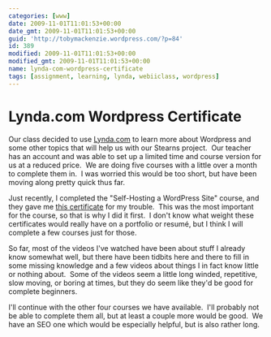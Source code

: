 ```yaml
---
categories: [www]
date: 2009-11-01T11:01:53+00:00
date_gmt: 2009-11-01T11:01:53+00:00
guid: 'http://tobymackenzie.wordpress.com/?p=84'
id: 389
modified: 2009-11-01T11:01:53+00:00
modified_gmt: 2009-11-01T11:01:53+00:00
name: lynda-com-wordpress-certificate
tags: [assignment, learning, lynda, webiiclass, wordpress]
---
```


Lynda.com Wordpress Certificate
===============================

Our class decided to use [Lynda.com](http://lynda.com) to learn more about Wordpress and some other topics that will help us with our Stearns project.  Our teacher has an account and was able to set up a limited time and course version for us at a reduced price.  We are doing five courses with a little over a month to complete them in.  I was worried this would be too short, but have been moving along pretty quick thus far.

Just recently, I completed the "Self-Hosting a WordPress Site" course, and they gave me [this certificate](http://www.lynda.com/home/CertificateOfCompletion/ViewCourseCertificate.aspx?lpk57=C77C52D48BEE419CA521D8B0CDDA0BF8&utm_source=LDC&utm_medium=partner&utm_content=link&utm_campaign=cert_of_comp) for my trouble.  This was the most important for the course, so that is why I did it first.  I don't know what weight these certificates would really have on a portfolio or resumé, but I think I will complete a few courses just for those.

So far, most of the videos I've watched have been about stuff I already know somewhat well, but there have been tidbits here and there to fill in some missing knowledge and a few videos about things I in fact know little or nothing about.  Some of the videos seem a little long winded, repetitive, slow moving, or boring at times, but they do seem like they'd be good for complete beginners.

I'll continue with the other four courses we have available.  I'll probably not be able to complete them all, but at least a couple more would be good.  We have an SEO one which would be especially helpful, but is also rather long.
